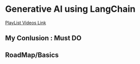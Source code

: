 # Generative AI using LangChain
[PlayList Videos Link](https://www.youtube.com/playlist?list=PLKnIA16_RmvaTbihpo4MtzVm4XOQa0ER0)
## My Conlusion : Must DO
## RoadMap/Basics
